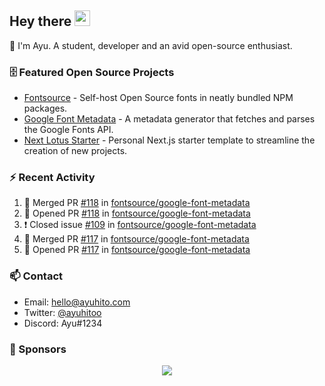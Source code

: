 ## Hey there <img src="https://media.giphy.com/media/hvRJCLFzcasrR4ia7z/giphy.gif" width="25" height="25">

📝 I'm Ayu. A student, developer and an avid open-source enthusiast.

### 🗄 Featured Open Source Projects

- [Fontsource](https://github.com/fontsource/fontsource) - Self-host Open Source fonts in neatly bundled NPM packages.
- [Google Font Metadata](https://github.com/fontsource/google-font-metadata) - A metadata generator that fetches and parses the Google Fonts API.
- [Next Lotus Starter](https://github.com/DecliningLotus/next-lotus-starter) - Personal Next.js starter template to streamline the creation of new projects.

### ⚡ Recent Activity

<!--START_SECTION:activity-->

1. 🎉 Merged PR [#118](https://github.com/fontsource/google-font-metadata/pull/118) in [fontsource/google-font-metadata](https://github.com/fontsource/google-font-metadata)
2. 💪 Opened PR [#118](https://github.com/fontsource/google-font-metadata/pull/118) in [fontsource/google-font-metadata](https://github.com/fontsource/google-font-metadata)
3. ❗️ Closed issue [#109](https://github.com/fontsource/google-font-metadata/issues/109) in [fontsource/google-font-metadata](https://github.com/fontsource/google-font-metadata)
4. 🎉 Merged PR [#117](https://github.com/fontsource/google-font-metadata/pull/117) in [fontsource/google-font-metadata](https://github.com/fontsource/google-font-metadata)
5. 💪 Opened PR [#117](https://github.com/fontsource/google-font-metadata/pull/117) in [fontsource/google-font-metadata](https://github.com/fontsource/google-font-metadata)
<!--END_SECTION:activity-->

### 📫 Contact

- Email: hello@ayuhito.com
- Twitter: [@ayuhitoo](https://twitter.com/ayuhitoo)
- Discord: Ayu#1234


### :sparkling_heart: Sponsors

<p align="center">
  <a href="https://cdn.jsdelivr.net/gh/ayuhito/ayuhito/sponsors.svg">
    <img src='https://cdn.jsdelivr.net/gh/ayuhito/ayuhito/sponsors.svg'/>
  </a>
</p>